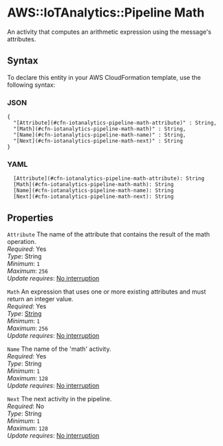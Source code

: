 # AWS::IoTAnalytics::Pipeline Math<a name="aws-properties-iotanalytics-pipeline-math"></a>

An activity that computes an arithmetic expression using the message's attributes\.

## Syntax<a name="aws-properties-iotanalytics-pipeline-math-syntax"></a>

To declare this entity in your AWS CloudFormation template, use the following syntax:

### JSON<a name="aws-properties-iotanalytics-pipeline-math-syntax.json"></a>

```
{
  "[Attribute](#cfn-iotanalytics-pipeline-math-attribute)" : String,
  "[Math](#cfn-iotanalytics-pipeline-math-math)" : String,
  "[Name](#cfn-iotanalytics-pipeline-math-name)" : String,
  "[Next](#cfn-iotanalytics-pipeline-math-next)" : String
}
```

### YAML<a name="aws-properties-iotanalytics-pipeline-math-syntax.yaml"></a>

```
  [Attribute](#cfn-iotanalytics-pipeline-math-attribute): String
  [Math](#cfn-iotanalytics-pipeline-math-math): String
  [Name](#cfn-iotanalytics-pipeline-math-name): String
  [Next](#cfn-iotanalytics-pipeline-math-next): String
```

## Properties<a name="aws-properties-iotanalytics-pipeline-math-properties"></a>

`Attribute` <a name="cfn-iotanalytics-pipeline-math-attribute"></a>
The name of the attribute that contains the result of the math operation\.  
_Required_: Yes  
_Type_: String  
_Minimum_: `1`  
_Maximum_: `256`  
_Update requires_: [No interruption](https://docs.aws.amazon.com/AWSCloudFormation/latest/UserGuide/using-cfn-updating-stacks-update-behaviors.html#update-no-interrupt)

`Math` <a name="cfn-iotanalytics-pipeline-math-math"></a>
An expression that uses one or more existing attributes and must return an integer value\.  
_Required_: Yes  
_Type_: [String](#aws-properties-iotanalytics-pipeline-math)  
_Minimum_: `1`  
_Maximum_: `256`  
_Update requires_: [No interruption](https://docs.aws.amazon.com/AWSCloudFormation/latest/UserGuide/using-cfn-updating-stacks-update-behaviors.html#update-no-interrupt)

`Name` <a name="cfn-iotanalytics-pipeline-math-name"></a>
The name of the 'math' activity\.  
_Required_: Yes  
_Type_: String  
_Minimum_: `1`  
_Maximum_: `128`  
_Update requires_: [No interruption](https://docs.aws.amazon.com/AWSCloudFormation/latest/UserGuide/using-cfn-updating-stacks-update-behaviors.html#update-no-interrupt)

`Next` <a name="cfn-iotanalytics-pipeline-math-next"></a>
The next activity in the pipeline\.  
_Required_: No  
_Type_: String  
_Minimum_: `1`  
_Maximum_: `128`  
_Update requires_: [No interruption](https://docs.aws.amazon.com/AWSCloudFormation/latest/UserGuide/using-cfn-updating-stacks-update-behaviors.html#update-no-interrupt)
